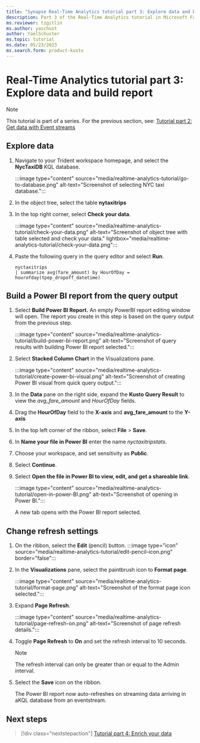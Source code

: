 ```yaml
---
title: "Synapse Real-Time Analytics tutorial part 3: Explore data and build report"
description: Part 3 of the Real-Time Analytics tutorial in Microsoft Fabric
ms.reviewer: tzgitlin
ms.author: yaschust
author: YaelSchuster
ms.topic: tutorial
ms.date: 05/23/2023
ms.search.form: product-kusto
---
```

# Real-Time Analytics tutorial part 3: Explore data and build report

> [!NOTE]
> This tutorial is part of a series. For the previous section, see: [Tutorial part 2: Get data with Event streams](tutorial-2-event-streams.md)

## Explore data

1.  Navigate to your Trident workspace homepage, and select the **NycTaxiDB** KQL database.
    
    :::image type="content" source="media/realtime-analytics-tutorial/go-to-database.png" alt-text="Screenshot of selecting NYC taxi database.":::

1.  In the object tree, select the table **nytaxitrips**
1.  In the top right corner, select **Check your data**.
    
    :::image type="content" source="media/realtime-analytics-tutorial/check-your-data.png" alt-text="Screenshot of object tree with table selected and check your data."  lightbox="media/realtime-analytics-tutorial/check-your-data.png":::

1.  Paste the following query in the query editor and select **Run**.

    ```kusto 
    nyctaxitrips
    | summarize avg(fare_amount) by HourOfDay = hourofday(tpep_dropoff_datetime)
    ```

## Build a Power BI report from the query output

1.  Select **Build Power BI Report.** An empty PowerBI report editing
    window will open. The report you create in this step is based on the query output from the previous step.
    
    :::image type="content" source="media/realtime-analytics-tutorial/build-power-bi-report.png" alt-text="Screenshot of query results with building Power BI report selected.":::
1.  Select **Stacked Column Chart** in the Visualizations pane. 

    :::image type="content" source="media/realtime-analytics-tutorial/create-power-bi-visual.png" alt-text="Screenshot of creating Power BI visual from quick query output.":::

1. In the **Data** pane on the right side, expand the **Kusto Query Result** to view the *avg_fare_amount* and *HourOfDay* fields.
1. Drag the **HourOfDay** field to the **X-axis** and **avg_fare_amount** to the **Y-axis**
1.  In the top left corner of the ribbon, select **File** > **Save**.
1.  In **Name your file in Power BI** enter the name *nyctaxitripstats*.
1. Choose your workspace, and set sensitivity as **Public**.
1. Select **Continue**.
1. Select **Open the file in Power BI to view, edit, and get a shareable link**. 
    
    :::image type="content" source="media/realtime-analytics-tutorial/open-in-power-BI.png" alt-text="Screenshot of opening in Power BI.":::

    A new tab opens with the Power BI report selected.

## Change refresh settings

1. On the ribbon, select the **Edit** (pencil) button. :::image type="icon" source="media/realtime-analytics-tutorial/edit-pencil-icon.png" border="false":::
1. In the **Visualizations** pane, select the paintbrush icon to **Format page**.
    
    :::image type="content" source="media/realtime-analytics-tutorial/format-page.png" alt-text="Screenshot of the format page icon selected.":::

1. Expand **Page Refresh**.

    :::image type="content" source="media/realtime-analytics-tutorial/page-refresh-on.png" alt-text="Screenshot of page refresh details.":::

1. Toggle **Page Refresh** to **On** and set the refresh interval to 10 seconds.

    > [!NOTE]
    >  The refresh interval can only be greater than or equal to the Admin interval.

1. Select the **Save** icon on the ribbon.

    The Power BI report now auto-refreshes on streaming data arriving in aKQL database from an eventstream.

## Next steps

> [!div class="nextstepaction"]
> [Tutorial part 4: Enrich your data](tutorial-4-enrich-data.md)